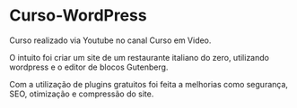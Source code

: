 # Curso-WordPress

Curso realizado via Youtube no canal Curso em Video.

O intuito foi criar um site de um restaurante italiano do zero, utilizando wordpress e o editor de blocos Gutenberg.

Com a utilização de plugins gratuitos foi feita a melhorias como segurança, SEO, otimização e compressão do site.